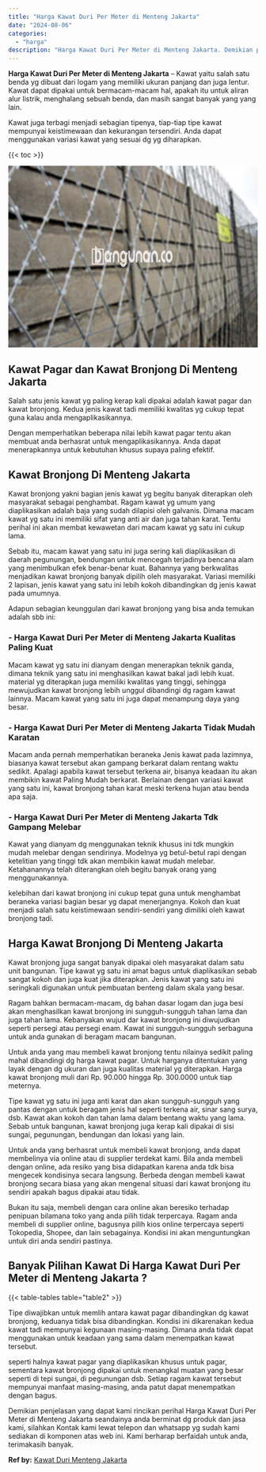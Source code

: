 ```yaml
---
title: "Harga Kawat Duri Per Meter di Menteng Jakarta"
date: "2024-08-06"
categories: 
  - "harga"
description: "Harga Kawat Duri Per Meter di Menteng Jakarta. Demikian penjelasan yang dapat kami rincikan perihal Harga Kawat Duri Per Meter di Menteng Jakarta seandainya..."
---
```


**Harga Kawat Duri Per Meter di Menteng Jakarta** – Kawat yaitu salah satu benda yg dibuat dari logam yang memiliki ukuran panjang dan juga lentur. Kawat dapat dipakai untuk bermacam-macam hal, apakah itu untuk aliran alur listrik, menghalang sebuah benda, dan masih sangat banyak yang yang lain.

Kawat juga terbagi menjadi sebagian tipenya, tiap-tiap tipe kawat mempunyai keistimewaan dan kekurangan tersendiri. Anda dapat menggunakan variasi kawat yang sesuai dg yg diharapkan.

{{< toc >}}

![Harga Kawat Duri Per Meter di Menteng Jakarta](/images/jual-kawat-murah34.png)

## Kawat Pagar dan Kawat Bronjong Di Menteng Jakarta

Salah satu jenis kawat yg paling kerap kali dipakai adalah kawat pagar dan kawat bronjong. Kedua jenis kawat tadi memiliki kwalitas yg cukup tepat guna kalau anda mengaplikasikannya.

Dengan memperhatikan beberapa nilai lebih kawat pagar tentu akan membuat anda berhasrat untuk mengaplikasikannya. Anda dapat menerapkannya untuk kebutuhan khusus supaya paling efektif.

## Kawat Bronjong Di Menteng Jakarta

Kawat bronjong yakni bagian jenis kawat yg begitu banyak diterapkan oleh masyarakat sebagai penghambat. Ragam kawat yg umum yang diaplikasikan adalah baja yang sudah dilapisi oleh galvanis. Dimana macam kawat yg satu ini memiliki sifat yang anti air dan juga tahan karat. Tentu perihal ini akan membat kewawetan dari macam kawat yg satu ini cukup lama.

Sebab itu, macam kawat yang satu ini juga sering kali diaplikasikan di daerah pegunungan, bendungan untuk mencegah terjadinya bencana alam yang menimbulkan efek benar-benar kuat. Bahannya yang berkwalitas menjadikan kawat bronjong banyak dipilih oleh masyarakat. Variasi memiliki 2 lapisan, jenis kawat yang satu ini lebih kokoh dibandingkan dg jenis kawat pada umumnya.

Adapun sebagian keunggulan dari kawat bronjong yang bisa anda temukan adalah sbb ini:

### \- Harga Kawat Duri Per Meter di Menteng Jakarta Kualitas Paling Kuat

Macam kawat yg satu ini dianyam dengan menerapkan teknik ganda, dimana teknik yang satu ini menghasilkan kawat bakal jadi lebih kuat. material yg diterapkan juga memiliki kwalitas yang tinggi, sehingga mewujudkan kawat bronjong lebih unggul dibandingi dg ragam kawat lainnya. Macam kawat yang satu ini juga dapat menampung daya yang besar.

### \- Harga Kawat Duri Per Meter di Menteng Jakarta Tidak Mudah Karatan

Macam anda pernah memperhatikan beraneka Jenis kawat pada lazimnya, biasanya kawat tersebut akan gampang berkarat dalam rentang waktu sedikit. Apalagi apabila kawat tersebut terkena air, bisanya keadaan itu akan membikin kawat Paling Mudah berkarat. Berlainan dengan variasi kawat yang satu ini, kawat bronjong tahan karat meski terkena hujan atau benda apa saja.

### \- Harga Kawat Duri Per Meter di Menteng Jakarta Tdk Gampang Melebar

Kawat yang dianyam dg menggunakan teknik khusus ini tdk mungkin mudah melebar dengan sendirinya. Modelnya yg betul-betul rapi dengan ketelitian yang tinggi tdk akan membikin kawat mudah melebar. Ketahanannya telah diterangkan oleh begitu banyak orang yang menggunakannya.

kelebihan dari kawat bronjong ini cukup tepat guna untuk menghambat beraneka variasi bagian besar yg dapat menerjangnya. Kokoh dan kuat menjadi salah satu keistimewaan sendiri-sendiri yang dimiliki oleh kawat bronjong tadi.

## Harga Kawat Bronjong Di Menteng Jakarta

Kawat bronjong juga sangat banyak dipakai oleh masyarakat dalam satu unit bangunan. Tipe kawat yg satu ini amat bagus untuk diaplikasikan sebab sangat kokoh dan juga kuat jika diterapkan. Jenis kawat yang satu ini seringkali digunakan untuk pembuatan benteng dalam skala yang besar.

Ragam bahkan bermacam-macam, dg bahan dasar logam dan juga besi akan menghasilkan kawat bronjong ini sungguh-sungguh tahan lama dan juga tahan lama. Kebanyakan wujud dar kawat bronjong ini diwujudkan seperti persegi atau persegi enam. Kawat ini sungguh-sungguh serbaguna untuk anda gunakan di beragam macam bangunan.

Untuk anda yang mau membeli kawat bronjong tentu nilainya sedikit paling mahal dibandingi dg harga kawat pagar. Untuk harganya ditentukan yang layak dengan dg ukuran dan juga kualitas material yg diterapkan. Harga kawat bronjong muli dari Rp. 90.000 hingga Rp. 300.0000 untuk tiap meternya.

Tipe kawat yg satu ini juga anti karat dan akan sungguh-sungguh yang pantas dengan untuk beragam jenis hal seperti terkena air, sinar sang surya, dsb. Kawat akan kokoh dan tahan lama dalam bentang waktu yang lama. Sebab untuk bangunan, kawat bronjong juga kerap kali dipakai di sisi sungai, pegunungan, bendungan dan lokasi yang lain.

Untuk anda yang berhasrat untuk membeli kawat bronjong, anda dapat membelinya via online atau di supplier terdekat kami. Bila anda membeli dengan online, ada resiko yang bisa didapatkan karena anda tdk bisa mengecek kondisinya secara langsung. Berbeda dengan membeli kawat bronjong secara biasa yang akan mengenal situasi dari kawat bronjong itu sendiri apakah bagus dipakai atau tidak.

Bukan itu saja, membeli dengan cara online akan beresiko terhadap penipuan bilamana toko yang anda pilih tidak terpercaya. Ragam anda membeli di supplier online, bagusnya pilih kios online terpercaya seperti Tokopedia, Shopee, dan lain sebagainya. Kondisi ini akan menguntungkan untuk diri anda sendiri pastinya.

## Banyak Pilihan Kawat Di Harga Kawat Duri Per Meter di Menteng Jakarta ?

{{< table-tables table="table2" >}}

Tipe diwajibkan untuk memlih antara kawat pagar dibandingkan dg kawat bronjong, keduanya tidak bisa dibandingkan. Kondisi ini dikarenakan kedua kawat tadi mempunyai kegunaan masing-masing. Dimana anda tidak dapat menggunakan untuk keadaan yang sama dalam menempatkan kawat tersebut.

seperti halnya kawat pagar yang diaplikasikan khusus untuk pagar, sementara kawat bronjong dipakai untuk menangkal muatan yang besar seperti di tepi sungai, di pegunungan dsb. Setiap ragam kawat tersebut mempunyai manfaat masing-masing, anda patut dapat menempatkan dengan bagus.

Demikian penjelasan yang dapat kami rincikan perihal Harga Kawat Duri Per Meter di Menteng Jakarta seandainya anda berminat dg produk dan jasa kami, silahkan Kontak kami lewat telepon dan whatsapp yg sudah kami sediakan di komponen atas web ini. Kami berharap berfaidah untuk anda, terimakasih banyak.

**Ref by:** [Kawat Duri Menteng Jakarta](https://id.wikipedia.org/wiki/Kawat)
